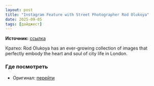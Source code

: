 ```yaml
---
layout: post
title: "Instagram Feature with Street Photographer Rod Olukoya"
date: 2025-09-05
tags: [дайджест]
---
```


**Источник:** [ссылка](https://ablog.wpengine.com/instagram-feature-with-street-photographer-rod-olukoya)

Кратко: Rod Olukoya has an ever-growing collection of images that perfectly embody the heart and soul of city life in London.

### Где посмотреть
- Оригинал: [перейти]({link})
